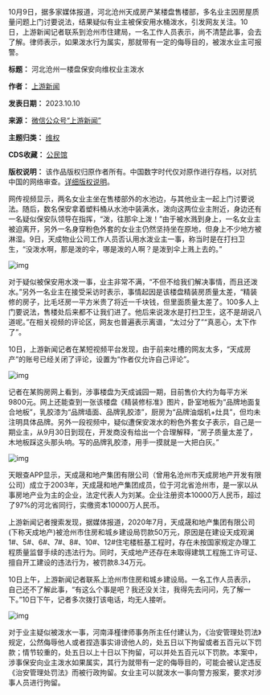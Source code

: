 10月9日，据多家媒体报道，河北沧州天成房产某楼盘售楼部，多名业主因房屋质量问题上门讨要说法，结果疑似有业主被保安用水桶泼水，引发网友关注。10日，上游新闻记者联系到沧州市住建局，一名工作人员表示，尚不清楚此事，会去了解。律师表示，如果泼水行为属实，那就带有一定的侮辱目的，被泼水业主可报警。




**标题：** 河北沧州一楼盘保安向维权业主泼水  

**作者：** [上游新闻](https://chinadigitaltimes.net/space/上游新闻)  

**发表日期：** 2023.10.10  

**来源：** [微信公众号“上游新闻”](https://web.archive.org/web/20231010145040/https://mp.weixin.qq.com/s/CY6DRq2QE1h2tq9a-3X3Xw)  

**主题归类：** [维权](https://chinadigitaltimes.net/space/维权)  

**CDS收藏：** [公民馆](https://chinadigitaltimes.net/space/%E5%85%AC%E6%B0%91%E9%A6%86)  

**版权说明：** 该作品版权归原作者所有。中国数字时代仅对原作进行存档，以对抗中国的网络审查。[详细版权说明](https://chinadigitaltimes.net/chinese/copyright)。


网传视频显示，两名女业主坐在售楼部外的水池边，与其他业主一起上门讨要说法。随后，数名保安拿着塑料桶从水池中装满水，泼向这两位业主附近，身边还有一名疑似保安队领导在指挥，“泼，往那伞上泼！”由于被水溅到身上，一名女业主被迫离开，另外一名身穿粉色外套的女业主仍然坚持坐在原地，但身上不少地方被淋湿。9日，天成物业公司工作人员否认用水泼业主一事，称当时是在打扫卫生，“没泼水啊，那是泼的伞，哪是泼的人啊？是泼到伞上溅上去的。”


![img](https://chinadigitaltimes.net/chinese/files/2023/10/post-701032-652564fe9d7e0.png)


对于疑似被保安用水泼一事，业主非常不满，“不但不给我们解决事情，而且还泼水。”另外一名业主在接受采访时表示，事情起因是该楼盘精装房质量太差，“精装修的房子，比毛坯房一平方米贵了将近一千块钱，但里面质量太差了。100多人上门要说法，售楼处后来都不让我们进了。他后来说泼水是打扫卫生，这不是胡说八道呢。”在相关视频的评论区，网友也普遍表示离谱，“太过分了”“真恶心，太下作了”。


10日，上游新闻记者在某短视频平台发现，由于前来吐槽的网友太多，“天成房产”的账号已经关闭了评论，设置为“作者仅允许自己评论”。


![img](https://chinadigitaltimes.net/chinese/files/2023/10/post-701032-652564fec2119.)


记者在某购房网上看到，涉事楼盘为天成诚园一期，目前售价大约为每平方米9800元。网上还能查到一张该楼盘《精装修标准》图片，卧室地板为“品牌地面复合地板”，乳胶漆为“品牌墙面、品牌乳胶漆”，厨房为“品牌油烟机+灶具”，但均未注明具体品牌。另外一段视频中，疑似遭保安泼水的粉色外套女子表示，自己是一期业主，从9月30日到现在，开发商没有给出一个合理解释，“房子质量太差了，木地板踩这头那头响。写的品牌乳胶漆，用手一摸就是一大把白灰。”


![img](https://chinadigitaltimes.net/chinese/files/2023/10/post-701032-652564feeaeca.png)


天眼查APP显示，天成晟和地产集团有限公司（曾用名沧州市天成房地产开发有限公司）成立于2003年，天成晟和地产集团成员，位于河北省沧州市，是一家以从事房地产业为主的企业，法定代表人为刘某。企业注册资本10000万人民币，超过了97%的河北省同行，实缴资本10000万人民币。


上游新闻记者搜索发现，据媒体报道，2020年7月，天成晟和地产集团有限公司(下称天成地产)被沧州市住房和城乡建设局罚款50万元，原因是在建设天成观澜1#、5#、6#、7#、8#、10#、12#住宅楼桩基工程时，存在未按国家规定办理工程质量监督手续的违法行为。同时，天成地产还存在未取得建筑工程施工许可证、擅自开工建设的违法行为，被罚款8.34万元。


10日上午，上游新闻记者联系上沧州市住房和城乡建设局。一名工作人员表示，自己还不了解此事，“有这么个事是吧？我还没关注，我得先去问问，先了解一下。”10日下午，记者多次拨打该电话，均无人接听。


![img](https://chinadigitaltimes.net/chinese/files/2023/10/post-701032-652564ff1a8fc.)


对于业主疑似被泼水一事，河南泽槿律师事务所主任付建认为，《治安管理处罚法》规定，公然侮辱他人或者捏造事实诽谤他人的，处五日以下拘留或者五百元以下罚款；情节较重的，处五日以上十日以下拘留，可以并处五百元以下罚款。本案中，涉事保安向业主泼水如果属实，其行为就带有一定的侮辱目的，可能会被认定违反《治安管理处罚法》而被行政拘留。女业主可以就泼水一事向警方报案，要求对涉事人员进行拘留。

